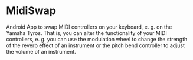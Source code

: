 # MidiSwap
Android App to swap MIDI controllers on your keyboard, e. g. on the Yamaha Tyros. That is, you can alter the functionality of your MIDI controllers, e. g. you can use the modulation wheel to change the strength of the reverb effect of an instrument or the pitch bend controller to adjust the volume of an instrument.
